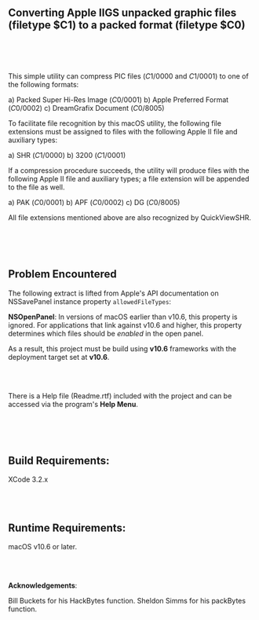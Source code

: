 ## Converting Apple IIGS unpacked graphic files (filetype $C1) to a packed format (filetype $C0)

<br />
<br />
<br />

This simple utility can compress PIC files ($C1/$0000 and $C1/$0001) to one of the following formats:

a) Packed Super Hi-Res Image ($C0/$0001)
b) Apple Preferred Format ($C0/$0002)
c) DreamGrafix Document ($C0/$8005)

To facilitate file recognition by this macOS utility, the following file extensions must be assigned to files with the following Apple II file and auxiliary types: 

a) SHR  ($C1/$0000)
b) 3200 ($C1/$0001)

If a compression procedure succeeds, the utility will produce files with the following Apple II file and auxiliary types; a file extension will be appended to the file as well.

a) PAK ($C0/$0001)
b) APF ($C0/$0002)
c) DG  ($C0/$8005)

All file extensions mentioned above are also recognized by QuickViewSHR.

<br />
<br />
<br />


## Problem Encountered

The following extract is lifted from Apple's API documentation on NSSavePanel instance property `allowedFileTypes`:

**NSOpenPanel**: In versions of macOS earlier than v10.6, this property is ignored. For applications that link against v10.6 and higher, this property determines which files should be *enabled* in the open panel.

As a result, this project must be build using **v10.6** frameworks with the deployment target set at **v10.6**.

<br />
<br />

There is a Help file (Readme.rtf) included with the project and can be accessed via the program's **Help Menu**.

<br />
<br />
<br />

## Build Requirements:

XCode 3.2.x

<br />
<br />

## Runtime Requirements:

macOS v10.6 or later.

<br />
<br />

**Acknowledgements**:

Bill Buckets for his HackBytes function.
Sheldon Simms for his packBytes function.


